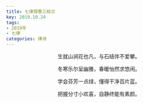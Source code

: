 ```yaml
---
title: 七律探春三給兰
key: 2019.10.24
tags: 
- 2019年 
- 七律
categories: 律诗
---
```


<p align="center">生就山涧花也凡，与石结伴不爱攀。
</p>
<p align="center">冬寒乐尔呈幽雅，春暖怡然求悠闲。
</p>
<p align="center">学会芬芳一点绿，懂得干净百片蓝。
</p>
<p align="center">把握分寸小欢喜，自静终能有素颜。
</p>
